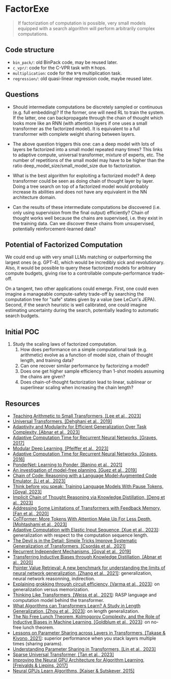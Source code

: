 # FactorExe

> If factorization of computation is possible, very small models equipped with a search algorithm will perform arbitrarily complex computations.

## Code structure

- `bin_pack/`: old BinPack code, may be reused later.
- `c_vpr/`: code for the C-VPR task with `M` hops.
- `multiplication`: code for the `N*N` multiplication task.
- `regression/`: old quasi-linear regression code, maybe reused later.

## Questions

- Should intermediate computations be discretely sampled or continuous (e.g. full embedding)? If the former, one will need RL to train the system. If the latter, one can backpropagate through the chain of thought which looks more like an RNN (with attention layers if one uses a small transformer as the factorized model). It is equivalent to a full transformer with complete weight sharing between layers.

- The above question triggers this one: can a deep model with lots of layers be factorized into a small model repeated many times? This links to adaptive compute, universal transformer, mixture of experts, etc. The number of repetitions of the small model may have to be higher than the ratio deep_model_size/small_model_size due to factorization.

- What is the best algorithm for exploiting a factorized model? A deep transformer could be seen as doing chain of thought layer by layer. Doing a tree search on top of a factorized model would probably increase its abilities and does not have any equivalent in the NN architecture domain.

- Can the results of these intermediate computations be discovered (i.e. only using supervision from the final output) efficiently? Chain of thought works well because the chains are supervised, i.e. they exist in the training data. Can we discover these chains from unsupervised, potentially reinforcement-learned data?

## Potential of Factorized Computation

We could end up with very small LLMs matching or outperforming the largest ones (e.g. GPT-4), which would be incredibly sick and revolutionary. Also, it would be possible to query these factorized models for arbitrary compute budgets, giving rise to a controllable compute-performance trade-off.

On a tangent, two other applications could emerge. First, one could even imagine a manageable compute-safety trade-off by searching the computation tree for "safe" states given by a value (see LeCun's JEPA). Second, if the search heuristic is well calibrated, one could imagine estimating uncertainty during the search, potentially leading to automatic search budgets.

## Initial POC

1. Study the scaling laws of factorized computation.
    1. How does performance on a simple computational task (e.g. arithmetic) evolve as a function of model size, chain of thought length, and training data?
    2. Can one recover similar performance by factorizing a model?
    3. Does one get higher sample efficiency than 1-shot models assuming the chains are given?
    4. Does chain-of-thought factorization lead to linear, sublinear or superlinear scaling when increasing the chain length?

## Resources

- [Teaching Arithmetic to Small Transformers, [Lee et al., 2023]](https://arxiv.org/abs/2307.03381)
- [Universal Transformers, [Dehghani et al., 2019]](https://arxiv.org/abs/1807.03819)
- [Adaptivity and Modularity for Efficient Generalization Over Task Complexity, [Abnar et al., 2023]](https://arxiv.org/abs/2310.08866)
- [Adaptive Computation Time for Recurrent Neural Networks, [Graves, 2017]](https://arxiv.org/abs/1603.08983)
- [Modular Deep Learning, [Pfeiffer et al., 2023]](https://arxiv.org/abs/2302.11529)
- [Adaptive Computation Time for Recurrent Neural Networks, [Graves, 2016]](https://arxiv.org/abs/1603.08983)
- [PonderNet: Learning to Ponder, [Banino et al., 2021]](https://arxiv.org/abs/2107.05407)
- [An investigation of model-free planning, [Guez et al., 2019]](https://arxiv.org/abs/1901.03559)
- [Chain of Code: Reasoning with a Language Model-Augmented Code Emulator, [Li et al., 2023]](https://arxiv.org/abs/2312.04474)
- [Think before you speak: Training Language Models With Pause Tokens, [Goyal, 2023]](https://arxiv.org/abs/2310.02226)
- [Implicit Chain of Thought Reasoning via Knowledge Distillation, [Deng et al., 2023]](https://arxiv.org/abs/2311.01460)
- [Addressing Some Limitations of Transformers with Feedback Memory, [Fan et al., 2020]](https://arxiv.org/abs/2002.09402)
- [CoTFormer: More Tokens With Attention Make Up For Less Depth, [Mohtashami et al., 2023]](https://arxiv.org/abs/2310.10845)
- [Adaptive Computation with Elastic Input Sequence, [Xue et al., 2023]](https://arxiv.org/abs/2301.13195): generalization with respect to the computation sequence length.
- [The Devil is in the Detail: Simple Tricks Improve Systematic Generalization of Transformers, [Csordás et al., 2021]](https://arxiv.org/abs/2108.12284)
- [Recurrent Independent Mechanisms, [Goyal et al., 2019]](https://arxiv.org/abs/1909.10893)
- [Transferring Inductive Biases through Knowledge Distillation, [Abnar et al., 2020]](https://arxiv.org/abs/2006.00555)
- [Pointer Value Retrieval: A new benchmark for understanding the limits of neural network generalization, [Zhang et al., 2021]](https://arxiv.org/abs/2107.12580): generalization, neural network reasonning, indirection.
- [Explaining grokking through circuit efficiency, [Varma et al., 2023]](https://arxiv.org/abs/2309.02390): on generalization versus memorization.
- [Thinking Like Transformers, [Weiss et al., 2021]](https://arxiv.org/abs/2106.06981): RASP language and computation model behind the transformer.
- [What Algorithms can Transformers Learn? A Study in Length Generalization, [Zhou et al., 2023]](https://arxiv.org/abs/2310.16028): on length generalization.
- [The No Free Lunch Theorem, Kolmogorov Complexity, and the Role of Inductive Biases in Machine Learning, [Goldblum et al., 2023]](https://arxiv.org/abs/2304.05366): on no-free lunch theorem.
- [Lessons on Parameter Sharing across Layers in Transformers, [Takase & Kiyono, 2021]](https://arxiv.org/abs/2104.06022): superior performance when you stack layers multiple times (sharing params).
- [Understanding Parameter Sharing in Transformers, [Lin et al., 2023]](https://arxiv.org/abs/2306.09380)
- [Sparse Universal Transformer, [Tan et al., 2023]](https://arxiv.org/abs/2310.07096)
- [Improving the Neural GPU Architecture for Algorithm Learning, [Freivalds & Liepins, 2017]](https://arxiv.org/abs/1702.08727)
- [Neural GPUs Learn Algorithms, [Kaiser & Sutskever, 2015]](https://arxiv.org/abs/1511.08228)
